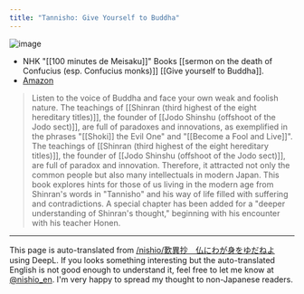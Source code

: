 ```yaml
---
title: "Tannisho: Give Yourself to Buddha"
---
```


![image](https://gyazo.com/d84fe358741eb13f8f6826690999c1bb/thumb/1000)
- NHK "[[100 minutes de Meisaku]]" Books [[sermon on the death of Confucius (esp. Confucius monks)]] [[Give yourself to Buddha]].
- [Amazon](https://amzn.to/3RnSsZn)

> Listen to the voice of Buddha and face your own weak and foolish nature.
>  The teachings of [[Shinran (third highest of the eight hereditary titles)]], the founder of [[Jodo Shinshu (offshoot of the Jodo sect)]], are full of paradoxes and innovations, as exemplified in the phrases "[[Shoki]] the Evil One" and "[[Become a Fool and Live]]". The teachings of [[Shinran (third highest of the eight hereditary titles)]], the founder of [[Jodo Shinshu (offshoot of the Jodo sect)]], are full of paradox and innovation. Therefore, it attracted not only the common people but also many intellectuals in modern Japan. This book explores hints for those of us living in the modern age from Shinran's words in "Tannisho" and his way of life filled with suffering and contradictions. A special chapter has been added for a "deeper understanding of Shinran's thought," beginning with his encounter with his teacher Honen.

---
This page is auto-translated from [/nishio/歎異抄　仏にわが身をゆだねよ](https://scrapbox.io/nishio/歎異抄　仏にわが身をゆだねよ) using DeepL. If you looks something interesting but the auto-translated English is not good enough to understand it, feel free to let me know at [@nishio_en](https://twitter.com/nishio_en). I'm very happy to spread my thought to non-Japanese readers.